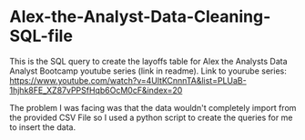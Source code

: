 # Alex-the-Analyst-Data-Cleaning-SQL-file
This is the SQL query to create the layoffs table for Alex the Analysts Data Analyst Bootcamp youtube series (link in readme).
Link to yourube series:
https://www.youtube.com/watch?v=4UltKCnnnTA&list=PLUaB-1hjhk8FE_XZ87vPPSfHqb6OcM0cF&index=20

The problem I was facing was that the data wouldn't completely import from the provided CSV File so I used a python script to create the queries for me to insert the data.
